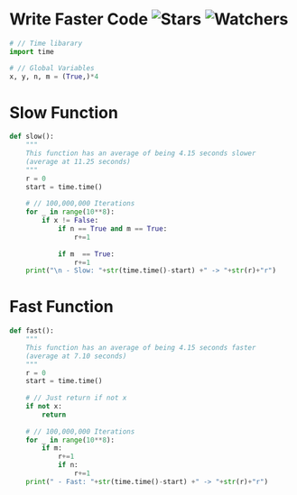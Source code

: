 # Write Faster Code ![Stars](https://img.shields.io/github/stars/Simpson-Computer-Technologies-Research/-WriteFasterCode?color=brightgreen) ![Watchers](https://img.shields.io/github/watchers/Simpson-Computer-Technologies-Research/WriteFasterCode?label=Watchers)

```py
# // Time libarary
import time

# // Global Variables
x, y, n, m = (True,)*4

```

# Slow Function
```py
def slow():
    """
    This function has an average of being 4.15 seconds slower 
    (average at 11.25 seconds)
    """
    r = 0
    start = time.time()
    
    # // 100,000,000 Iterations
    for _ in range(10**8):
        if x != False:
            if n == True and m == True:
                r+=1
                    
            if m  == True:
                r+=1
    print("\n - Slow: "+str(time.time()-start) +" -> "+str(r)+"r")

```

# Fast Function
```py
def fast():
    """
    This function has an average of being 4.15 seconds faster
    (average at 7.10 seconds)
    """
    r = 0
    start = time.time()
    
    # // Just return if not x
    if not x:
        return
    
    # // 100,000,000 Iterations
    for _ in range(10**8):
        if m:
            r+=1
            if n:
                r+=1
    print(" - Fast: "+str(time.time()-start) +" -> "+str(r)+"r")
```
